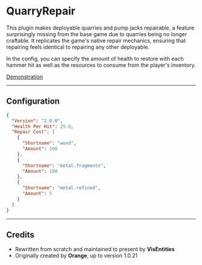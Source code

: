 # QuarryRepair
This plugin makes deployable quarries and pump jacks repairable, a feature surprisingly missing from the base game due to quarries being no longer craftable. It replicates the game's native repair mechanics, ensuring that repairing feels identical to repairing any other deployable.

In the config, you can specify the amount of health to restore with each hammer hit as well as the resources to consume from the player's inventory.

[Demonstration](https://youtu.be/vdGoMF6PIoI)

-----------------

## Configuration
```json
{
  "Version": "2.0.0",
  "Health Per Hit": 25.0,
  "Repair Cost": [
    {
      "Shortname": "wood",
      "Amount": 100
    },
    {
      "Shortname": "metal.fragments",
      "Amount": 100
    },
    {
      "Shortname": "metal.refined",
      "Amount": 5
    }
  ]
}
```

-----------------------------

## Credits
*  Rewritten from scratch and maintained to present by **VisEntities**
*  Originally created by **Orange**, up to version 1.0.21
